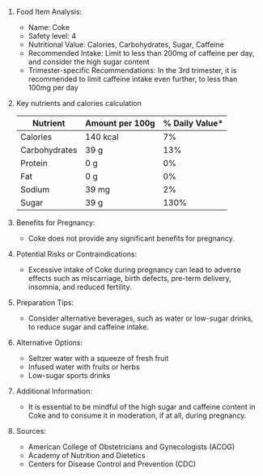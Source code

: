 1. Food Item Analysis:

    - Name: Coke
    - Safety level: 4
    - Nutritional Value: Calories, Carbohydrates, Sugar, Caffeine
    - Recommended Intake: Limit to less than 200mg of caffeine per day, and consider the high sugar content
    - Trimester-specific Recommendations: In the 3rd trimester, it is recommended to limit caffeine intake even further, to less than 100mg per day

2. Key nutrients and calories calculation

    | Nutrient      | Amount per 100g | % Daily Value* |
    |---------------|-----------------|----------------|
    | Calories      | 140 kcal        | 7%             |
    | Carbohydrates | 39 g            | 13%            |
    | Protein       | 0 g             | 0%             |
    | Fat           | 0 g             | 0%             |
    | Sodium        | 39 mg           | 2%             |
    | Sugar         | 39 g            | 130%            |

3. Benefits for Pregnancy:

    - Coke does not provide any significant benefits for pregnancy.

4. Potential Risks or Contraindications:

    - Excessive intake of Coke during pregnancy can lead to adverse effects such as miscarriage, birth defects, pre-term delivery, insomnia, and reduced fertility.

5. Preparation Tips:

    - Consider alternative beverages, such as water or low-sugar drinks, to reduce sugar and caffeine intake.

6. Alternative Options:

    - Seltzer water with a squeeze of fresh fruit
    - Infused water with fruits or herbs
    - Low-sugar sports drinks

7. Additional Information:

    - It is essential to be mindful of the high sugar and caffeine content in Coke and to consume it in moderation, if at all, during pregnancy.

8. Sources:

    - American College of Obstetricians and Gynecologists (ACOG)
    - Academy of Nutrition and Dietetics
    - Centers for Disease Control and Prevention (CDC)